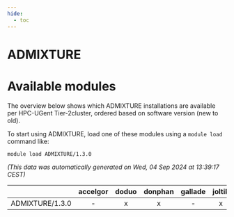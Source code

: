 ```yaml
---
hide:
  - toc
---
```


ADMIXTURE
=========

# Available modules


The overview below shows which ADMIXTURE installations are available per HPC-UGent Tier-2cluster, ordered based on software version (new to old).

To start using ADMIXTURE, load one of these modules using a `module load` command like:

```shell
module load ADMIXTURE/1.3.0
```

*(This data was automatically generated on Wed, 04 Sep 2024 at 13:39:17 CEST)*  

| |accelgor|doduo|donphan|gallade|joltik|shinx|skitty|
| :---: | :---: | :---: | :---: | :---: | :---: | :---: | :---: |
|ADMIXTURE/1.3.0|-|x|x|-|x|-|x|
